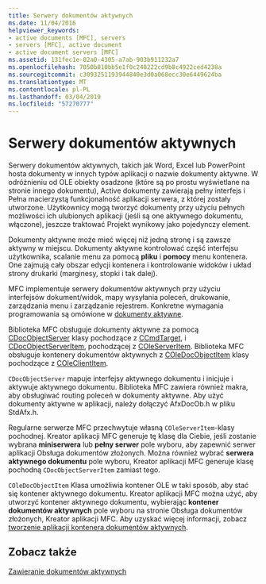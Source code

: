 ```yaml
---
title: Serwery dokumentów aktywnych
ms.date: 11/04/2016
helpviewer_keywords:
- active documents [MFC], servers
- servers [MFC], active document
- active document servers [MFC]
ms.assetid: 131fec1e-02a0-4305-a7ab-903b911232a7
ms.openlocfilehash: 7050b810bb5e1f0c240222cd9b8c4922ced4238a
ms.sourcegitcommit: c3093251193944840e3d0a068ecc30e6449624ba
ms.translationtype: MT
ms.contentlocale: pl-PL
ms.lasthandoff: 03/04/2019
ms.locfileid: "57270777"
---
```

# <a name="active-document-servers"></a>Serwery dokumentów aktywnych

Serwery dokumentów aktywnych, takich jak Word, Excel lub PowerPoint hosta dokumenty w innych typów aplikacji o nazwie dokumenty aktywne. W odróżnieniu od OLE obiekty osadzone (które są po prostu wyświetlane na stronie innego dokumentu), Active dokumenty zawierają pełny interfejs i Pełna macierzystą funkcjonalność aplikacji serwera, z której zostały utworzone. Użytkownicy mogą tworzyć dokumenty przy użyciu pełnych możliwości ich ulubionych aplikacji (jeśli są one aktywnego dokumentu, włączone), jeszcze traktować Projekt wynikowy jako pojedynczy element.

Dokumenty aktywne może mieć więcej niż jedną stronę i są zawsze aktywny w miejscu. Dokumenty aktywne kontrolować część interfejsu użytkownika, scalanie menu za pomocą **pliku** i **pomocy** menu kontenera. One zajmują cały obszar edycji kontenera i kontrolowanie widoków i układ strony drukarki (marginesy, stopki i tak dalej).

MFC implementuje serwery dokumentów aktywnych przy użyciu interfejsów dokument/widok, mapy wysyłania poleceń, drukowanie, zarządzania menu i zarządzanie rejestrem. Konkretne wymagania programowania są omówione w [dokumenty aktywne](../mfc/active-documents.md).

Biblioteka MFC obsługuje dokumenty aktywne za pomocą [CDocObjectServer](../mfc/reference/cdocobjectserver-class.md) klasy pochodzące z [CCmdTarget](../mfc/reference/ccmdtarget-class.md), i [CDocObjectServerItem](../mfc/reference/cdocobjectserveritem-class.md), pochodzącej z [ COleServerItem](../mfc/reference/coleserveritem-class.md). Biblioteka MFC obsługuje kontenery dokumentów aktywnych z [COleDocObjectItem](../mfc/reference/coledocobjectitem-class.md) klasy pochodzące z [COleClientItem](../mfc/reference/coleclientitem-class.md).

`CDocObjectServer` mapuje interfejsy aktywnego dokumentu i inicjuje i aktywuje aktywnego dokumentu. Biblioteka MFC zawiera również makra, aby obsługiwać routing poleceń w dokumenty aktywne. Aby użyć dokumenty aktywne w aplikacji, należy dołączyć AfxDocOb.h w pliku StdAfx.h.

Regularne serwerze MFC przechwytuje własną `COleServerItem`-klasy pochodnej. Kreator aplikacji MFC generuje tę klasę dla Ciebie, jeśli zostanie wybrana **miniserwera** lub **pełny serwer** pole wyboru, aby zapewnić serwer aplikacji Obsługa dokumentów złożonych. Można również wybrać **serwera aktywnego dokumentu** pole wyboru, Kreator aplikacji MFC generuje klasę pochodną `CDocObjectServerItem` zamiast tego.

`COleDocObjectItem` Klasa umożliwia kontener OLE w taki sposób, aby stać się kontener aktywnego dokumentu. Kreator aplikacji MFC można użyć, aby utworzyć kontener aktywnego dokumentu, wybierając **kontener dokumentów aktywnych** pole wyboru na stronie Obsługa dokumentów złożonych, Kreator aplikacji MFC. Aby uzyskać więcej informacji, zobacz [tworzenie aplikacji kontenera dokumentów aktywnych](../mfc/creating-an-active-document-container-application.md).

## <a name="see-also"></a>Zobacz także

[Zawieranie dokumentów aktywnych](../mfc/active-document-containment.md)
